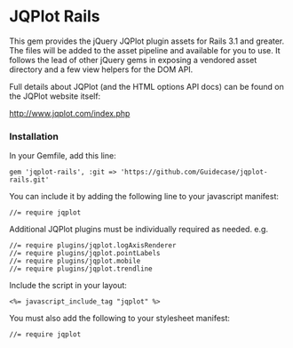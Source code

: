 JQPlot Rails
============

This gem provides the jQuery JQPlot plugin assets for Rails 3.1 and greater. The files will be added to the asset pipeline and available for you to use. It follows the lead of other jQuery gems in exposing a vendored asset directory and a few view helpers for the DOM API.

Full details about JQPlot (and the HTML options API docs) can be found on the JQPlot website itself:

http://www.jqplot.com/index.php

### Installation

In your Gemfile, add this line:

    gem 'jqplot-rails', :git => 'https://github.com/Guidecase/jqplot-rails.git'

You can include it by adding the following line to your javascript manifest:

    //= require jqplot

Additional JQPlot plugins must be individually required as needed. e.g.

    //= require plugins/jqplot.logAxisRenderer
    //= require plugins/jqplot.pointLabels
    //= require plugins/jqplot.mobile
    //= require plugins/jqplot.trendline

Include the script in your layout:

    <%= javascript_include_tag "jqplot" %>

You must also add the following to your stylesheet manifest:

    //= require jqplot